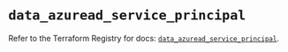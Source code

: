 # `data_azuread_service_principal`

Refer to the Terraform Registry for docs: [`data_azuread_service_principal`](https://registry.terraform.io/providers/hashicorp/azuread/2.49.1/docs/data-sources/service_principal).
